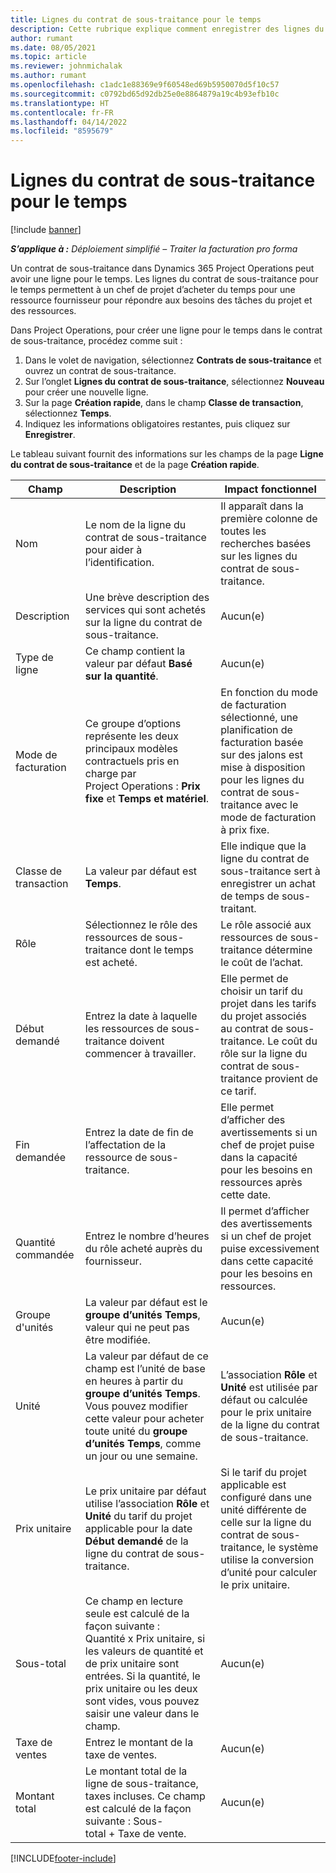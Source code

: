 ```yaml
---
title: Lignes du contrat de sous-traitance pour le temps
description: Cette rubrique explique comment enregistrer des lignes du contrat de sous-traitance pour le temps et enregistrer l’achat de temps auprès des fournisseurs.
author: rumant
ms.date: 08/05/2021
ms.topic: article
ms.reviewer: johnmichalak
ms.author: rumant
ms.openlocfilehash: c1adc1e88369e9f60548ed69b5950070d5f10c57
ms.sourcegitcommit: c0792bd65d92db25e0e8864879a19c4b93efb10c
ms.translationtype: HT
ms.contentlocale: fr-FR
ms.lasthandoff: 04/14/2022
ms.locfileid: "8595679"
---
```

# <a name="subcontract-lines-for-time"></a>Lignes du contrat de sous-traitance pour le temps

[!include [banner](../../includes/dataverse-preview.md)]

_**S’applique à :** Déploiement simplifié – Traiter la facturation pro forma_

Un contrat de sous-traitance dans Dynamics 365 Project Operations peut avoir une ligne pour le temps. Les lignes du contrat de sous-traitance pour le temps permettent à un chef de projet d’acheter du temps pour une ressource fournisseur pour répondre aux besoins des tâches du projet et des ressources.

Dans Project Operations, pour créer une ligne pour le temps dans le contrat de sous-traitance, procédez comme suit :

1. Dans le volet de navigation, sélectionnez **Contrats de sous-traitance** et ouvrez un contrat de sous-traitance.
2. Sur l’onglet **Lignes du contrat de sous-traitance**, sélectionnez **Nouveau** pour créer une nouvelle ligne.
3. Sur la page **Création rapide**, dans le champ **Classe de transaction**, sélectionnez **Temps**.
4. Indiquez les informations obligatoires restantes, puis cliquez sur **Enregistrer**.

  Le tableau suivant fournit des informations sur les champs de la page **Ligne du contrat de sous-traitance** et de la page **Création rapide**.

| **Champ** | **Description** | **Impact fonctionnel** |
| --- | --- | --- |
| Nom  | Le nom de la ligne du contrat de sous-traitance pour aider à l’identification. | Il apparaît dans la première colonne de toutes les recherches basées sur les lignes du contrat de sous-traitance. |
| Description | Une brève description des services qui sont achetés sur la ligne du contrat de sous-traitance. |Aucun(e) |
| Type de ligne |   Ce champ contient la valeur par défaut **Basé sur la quantité**.| Aucun(e) |
| Mode de facturation | Ce groupe d’options représente les deux principaux modèles contractuels pris en charge par Project Operations : **Prix fixe** et **Temps et matériel**. | En fonction du mode de facturation sélectionné, une planification de facturation basée sur des jalons est mise à disposition pour les lignes du contrat de sous-traitance avec le mode de facturation à prix fixe. |
| Classe de transaction | La valeur par défaut est **Temps**. | Elle indique que la ligne du contrat de sous-traitance sert à enregistrer un achat de temps de sous-traitant. |
| Rôle | Sélectionnez le rôle des ressources de sous-traitance dont le temps est acheté. | Le rôle associé aux ressources de sous-traitance détermine le coût de l’achat. |
| Début demandé | Entrez la date à laquelle les ressources de sous-traitance doivent commencer à travailler. | Elle permet de choisir un tarif du projet dans les tarifs du projet associés au contrat de sous-traitance. Le coût du rôle sur la ligne du contrat de sous-traitance provient de ce tarif. |
| Fin demandée | Entrez la date de fin de l’affectation de la ressource de sous-traitance. | Elle permet d’afficher des avertissements si un chef de projet puise dans la capacité pour les besoins en ressources après cette date. |
| Quantité commandée | Entrez le nombre d’heures du rôle acheté auprès du fournisseur. | Il permet d’afficher des avertissements si un chef de projet puise excessivement dans cette capacité pour les besoins en ressources. |
| Groupe d'unités | La valeur par défaut est le **groupe d’unités Temps**, valeur qui ne peut pas être modifiée. | Aucun(e)|
| Unité | La valeur par défaut de ce champ est l’unité de base en heures à partir du **groupe d’unités Temps**. Vous pouvez modifier cette valeur pour acheter toute unité du **groupe d’unités Temps**, comme un jour ou une semaine. | L’association **Rôle** et **Unité** est utilisée par défaut ou calculée pour le prix unitaire de la ligne du contrat de sous-traitance. |
| Prix unitaire | Le prix unitaire par défaut utilise l’association **Rôle** et **Unité** du tarif du projet applicable pour la date **Début demandé** de la ligne du contrat de sous-traitance. | Si le tarif du projet applicable est configuré dans une unité différente de celle sur la ligne du contrat de sous-traitance, le système utilise la conversion d’unité pour calculer le prix unitaire. |
| Sous-total |    Ce champ en lecture seule est calculé de la façon suivante : Quantité x Prix unitaire, si les valeurs de quantité et de prix unitaire sont entrées. Si la quantité, le prix unitaire ou les deux sont vides, vous pouvez saisir une valeur dans le champ. | Aucun(e)|
| Taxe de ventes |   Entrez le montant de la taxe de ventes. |Aucun(e) |
| Montant total | Le montant total de la ligne de sous-traitance, taxes incluses. Ce champ est calculé de la façon suivante : Sous-total + Taxe de vente.|Aucun(e) |

[!INCLUDE[footer-include](../../includes/footer-banner.md)]
